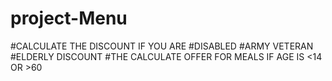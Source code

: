 # project-Menu
#CALCULATE THE DISCOUNT IF YOU ARE
#DISABLED
#ARMY VETERAN
#ELDERLY DISCOUNT
#THE CALCULATE OFFER FOR MEALS IF AGE IS <14 OR >60
